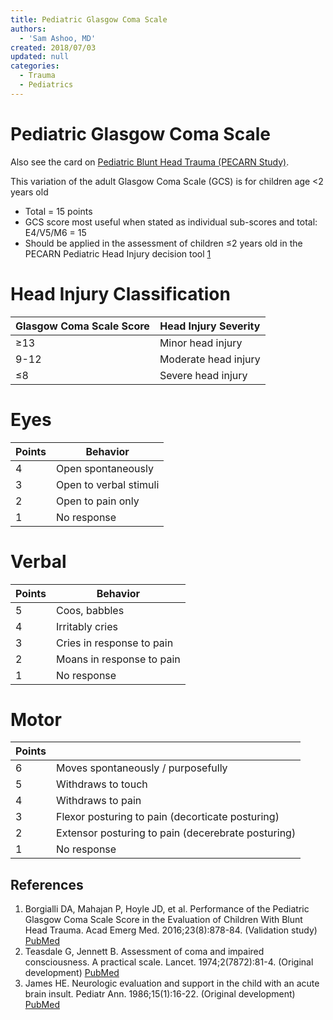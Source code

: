 ```yaml
---
title: Pediatric Glasgow Coma Scale
authors:
  - 'Sam Ashoo, MD'
created: 2018/07/03
updated: null
categories:
  - Trauma
  - Pediatrics
---
```


# Pediatric Glasgow Coma Scale

Also see the card on [Pediatric Blunt Head Trauma (PECARN Study)](/cards/pediatric-head-injury).

This variation of the adult Glasgow Coma Scale (GCS) is for children age <2 years old

- Total = 15 points 
- GCS score most useful when stated as individual sub-scores and total:  E4/V5/M6 = 15
- Should be applied in the assessment of children ≤2 years old in the PECARN Pediatric Head Injury decision tool [1](#ref_one)

# Head Injury Classification

| **Glasgow Coma Scale Score** | **Head Injury Severity** |
| ---------------------------- | ------------------------ |
| ≥13                          | Minor head injury        |
| 9-12                         | Moderate head injury     |
| ≤8                           | Severe head injury       |

# Eyes

| **Points** | **Behavior**           |
| ---------- | ---------------------- |
| 4          | Open spontaneously     |
| 3          | Open to verbal stimuli |
| 2          | Open to pain only      |
| 1          | No response            |

# Verbal

| **Points** | **Behavior**              |
| ---------- | ------------------------- |
| 5          | Coos, babbles             |
| 4          | Irritably cries           |
| 3          | Cries in response to pain |
| 2          | Moans in response to pain |
| 1          | No response               |

# Motor

| Points |                                                    |
| ------ | -------------------------------------------------- |
| 6      | Moves spontaneously / purposefully                 |
| 5      | Withdraws to touch                                 |
| 4      | Withdraws to pain                                  |
| 3      | Flexor posturing to pain (decorticate posturing)   |
| 2      | Extensor posturing to pain (decerebrate posturing) |
| 1      | No response                                        |

## References

1. <a id="ref_one"></a>Borgialli DA, Mahajan P, Hoyle JD, et al. Performance of the Pediatric Glasgow Coma Scale Score in the Evaluation of Children With Blunt Head Trauma. Acad Emerg Med. 2016;23(8):878-84. (Validation study) [PubMed](https://www.ncbi.nlm.nih.gov/pubmed/27197686)
2. Teasdale G, Jennett B. Assessment of coma and impaired consciousness. A practical scale. Lancet. 1974;2(7872):81-4. (Original development) [PubMed](https://www.ncbi.nlm.nih.gov/pubmed/4136544)
3. James HE. Neurologic evaluation and support in the child with an acute brain insult. Pediatr Ann. 1986;15(1):16-22. (Original development) [PubMed](https://www.ncbi.nlm.nih.gov/pubmed/3951884)

